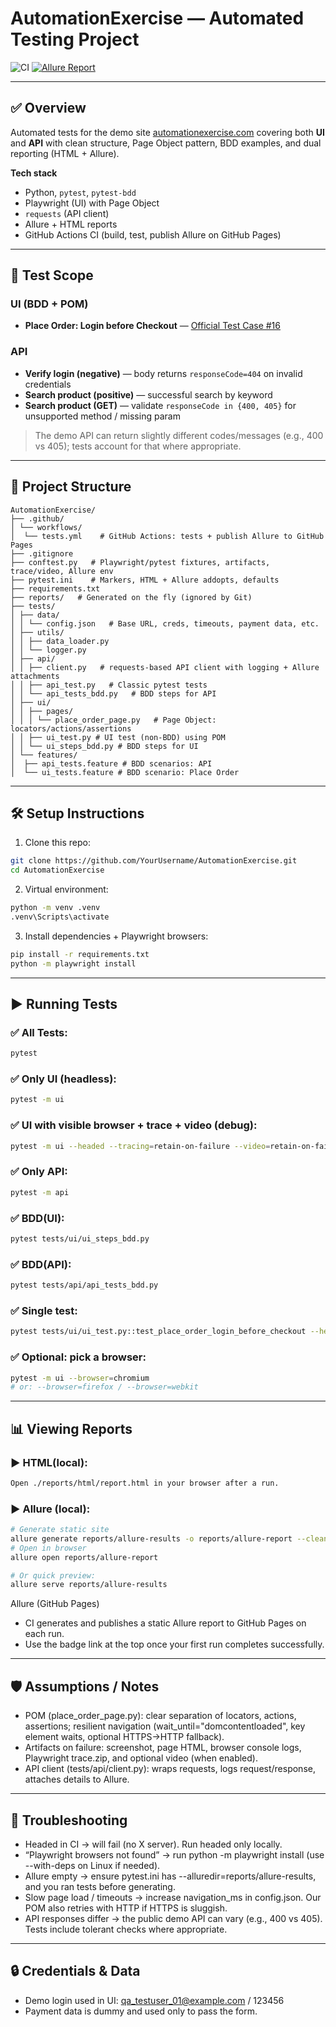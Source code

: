 # AutomationExercise — Automated Testing Project

![CI](https://github.com/Ivankov742/AutomationExercise/actions/workflows/tests.yml/badge.svg)
[![Allure Report](https://img.shields.io/badge/Allure-Report-blue)](https://Ivankov742.github.io/AutomationExercise/)

---

## ✅ Overview

Automated tests for the demo site [automationexercise.com](https://automationexercise.com/) covering both **UI** and **API** with clean structure, Page Object pattern, BDD examples, and dual reporting (HTML + Allure).

**Tech stack**
- Python, `pytest`, `pytest-bdd`
- Playwright (UI) with Page Object
- `requests` (API client)
- Allure + HTML reports
- GitHub Actions CI (build, test, publish Allure on GitHub Pages)

---

## 🚀 Test Scope

### UI (BDD + POM)
- **Place Order: Login before Checkout** — [Official Test Case #16](https://automationexercise.com/test_cases#collapse16)

### API
- **Verify login (negative)** — body returns `responseCode=404` on invalid credentials  
- **Search product (positive)** — successful search by keyword  
- **Search product (GET)** — validate `responseCode in {400, 405}` for unsupported method / missing param

> The demo API can return slightly different codes/messages (e.g., 400 vs 405); tests account for that where appropriate.

---

## 🧱 Project Structure



```
AutomationExercise/
├── .github/
│ └── workflows/
│  └── tests.yml    # GitHub Actions: tests + publish Allure to GitHub Pages
├── .gitignore
├── conftest.py   # Playwright/pytest fixtures, artifacts, trace/video, Allure env
├── pytest.ini    # Markers, HTML + Allure addopts, defaults
├── requirements.txt
├── reports/   # Generated on the fly (ignored by Git)
├── tests/
│ ├── data/
│ │ └── config.json   # Base URL, creds, timeouts, payment data, etc.
│ ├── utils/
│ │ ├── data_loader.py
│ │ └── logger.py
│ ├── api/
│ │ ├── client.py   # requests-based API client with logging + Allure attachments
│ │ ├── api_test.py   # Classic pytest tests
│ │ └── api_tests_bdd.py   # BDD steps for API
│ ├── ui/
│ │ ├── pages/
│ │ │ └── place_order_page.py   # Page Object: locators/actions/assertions
│ │ ├── ui_test.py # UI test (non-BDD) using POM
│ │ └── ui_steps_bdd.py # BDD steps for UI
│ └── features/
│  ├── api_tests.feature # BDD scenarios: API
│  └── ui_tests.feature # BDD scenario: Place Order
```

---

## 🛠️ Setup Instructions

1. Clone this repo:

```bash
git clone https://github.com/YourUsername/AutomationExercise.git
cd AutomationExercise
```

2. Virtual environment:

```bash
python -m venv .venv
.venv\Scripts\activate
```

3. Install dependencies + Playwright browsers:

```bash
pip install -r requirements.txt
python -m playwright install
```

---

## ▶️ Running Tests

### ✅ All Tests:
```bash
pytest
```

### ✅ Only UI (headless):
```bash
pytest -m ui
```

### ✅ UI with visible browser + trace + video (debug):
```bash
pytest -m ui --headed --tracing=retain-on-failure --video=retain-on-failure
```

### ✅ Only API:
```bash
pytest -m api
```

### ✅ BDD(UI):
```bash
pytest tests/ui/ui_steps_bdd.py
```

### ✅ BDD(API):
```bash
pytest tests/api/api_tests_bdd.py
```

### ✅ Single test:
```bash
pytest tests/ui/ui_test.py::test_place_order_login_before_checkout --headed
```

### ✅ Optional: pick a browser:
```bash
pytest -m ui --browser=chromium
# or: --browser=firefox / --browser=webkit
```

---

## 📊 Viewing Reports

### ▶️ HTML(local):
```bash
Open ./reports/html/report.html in your browser after a run.
```

### ▶️ Allure (local):
```bash
# Generate static site
allure generate reports/allure-results -o reports/allure-report --clean
# Open in browser
allure open reports/allure-report

# Or quick preview:
allure serve reports/allure-results
```
Allure (GitHub Pages)

- CI generates and publishes a static Allure report to GitHub Pages on each run.
- Use the badge link at the top once your first run completes successfully.

---

## 🛡️ Assumptions / Notes
- POM (place_order_page.py): clear separation of locators, actions, assertions; resilient navigation (wait_until="domcontentloaded", key element waits, optional HTTPS→HTTP fallback).
- Artifacts on failure: screenshot, page HTML, browser console logs, Playwright trace.zip, and optional video (when enabled).
- API client (tests/api/client.py): wraps requests, logs request/response, attaches details to Allure.

---

## 🧰 Troubleshooting
- Headed in CI → will fail (no X server). Run headed only locally.
- “Playwright browsers not found” → run python -m playwright install (use --with-deps on Linux if needed).
- Allure empty → ensure pytest.ini has --alluredir=reports/allure-results, and you ran tests before generating.
- Slow page load / timeouts → increase navigation_ms in config.json. Our POM also retries with HTTP if HTTPS is sluggish.
- API responses differ → the public demo API can vary (e.g., 400 vs 405). Tests include tolerant checks where appropriate.

---
## 🔒 Credentials & Data
- Demo login used in UI: qa_testuser_01@example.com / 123456
- Payment data is dummy and used only to pass the form.